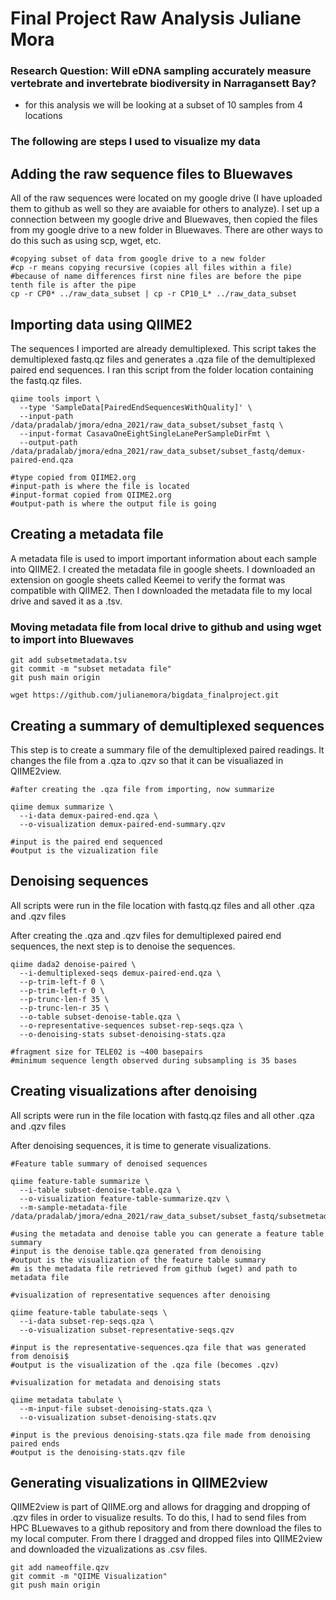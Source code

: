# Final Project Raw Analysis Juliane Mora 

### Research Question: Will eDNA sampling accurately measure vertebrate and invertebrate biodiversity in Narragansett Bay?
* for this analysis we will be looking at a subset of 10 samples from 4 locations

### The following are steps I used to visualize my data

## Adding the raw sequence files to Bluewaves
All of the raw sequences were located on my google drive (I have uploaded them to github as well so they are avaiable for others to analyze). I set up a connection between my google drive and Bluewaves, then copied the files from my google drive to a new folder in Bluewaves. There are other ways to do this such as using scp, wget, etc.
```
#copying subset of data from google drive to a new folder
#cp -r means copying recursive (copies all files within a file)
#because of name differences first nine files are before the pipe tenth file is after the pipe
cp -r CP0* ../raw_data_subset | cp -r CP10_L* ../raw_data_subset
```

## Importing data using QIIME2
The sequences I imported are already demultiplexed. This script takes the demultiplexed fastq.qz files and generates a .qza file of the demultiplexed paired end sequences. I ran this script from the folder location containing the fastq.qz files.
```
qiime tools import \
  --type 'SampleData[PairedEndSequencesWithQuality]' \
  --input-path /data/pradalab/jmora/edna_2021/raw_data_subset/subset_fastq \
  --input-format CasavaOneEightSingleLanePerSampleDirFmt \
  --output-path /data/pradalab/jmora/edna_2021/raw_data_subset/subset_fastq/demux-paired-end.qza

#type copied from QIIME2.org
#input-path is where the file is located
#input-format copied from QIIME2.org
#output-path is where the output file is going
```

## Creating a metadata file
A metadata file is used to import important information about each sample into QIIME2. I created the metadata file in google sheets. I downloaded an extension on google sheets called Keemei to verify the format was compatible with QIIME2. Then I downloaded the metadata file to my local drive and saved it as a .tsv.

### Moving metadata file from local drive to github and using wget to import into Bluewaves 
```
git add subsetmetadata.tsv
git commit -m "subset metadata file"
git push main origin
```
```
wget https://github.com/julianemora/bigdata_finalproject.git
```

## Creating a summary of demultiplexed sequences
This step is to create a summary file of the demultiplexed paired readings. It changes the file from a .qza to .qzv so that it can be visualiazed in QIIME2view.
```
#after creating the .qza file from importing, now summarize

qiime demux summarize \
  --i-data demux-paired-end.qza \
  --o-visualization demux-paired-end-summary.qzv

#input is the paired end sequenced
#output is the vizualization file
```

## Denoising sequences
All scripts were run in the file location with fastq.qz files and all other .qza and .qzv files

After creating the .qza and .qzv files for demultiplexed paired end sequences, the next step is to denoise the sequences.
```
qiime dada2 denoise-paired \
  --i-demultiplexed-seqs demux-paired-end.qza \
  --p-trim-left-f 0 \
  --p-trim-left-r 0 \
  --p-trunc-len-f 35 \
  --p-trunc-len-r 35 \
  --o-table subset-denoise-table.qza \
  --o-representative-sequences subset-rep-seqs.qza \
  --o-denoising-stats subset-denoising-stats.qza

#fragment size for TELE02 is ~400 basepairs
#minimum sequence length observed during subsampling is 35 bases
```
## Creating visualizations after denoising
All scripts were run in the file location with fastq.qz files and all other .qza and .qzv files

After denoising sequences, it is time to generate visualizations.
```
#Feature table summary of denoised sequences

qiime feature-table summarize \
  --i-table subset-denoise-table.qza \
  --o-visualization feature-table-summarize.qzv \
  --m-sample-metadata-file /data/pradalab/jmora/edna_2021/raw_data_subset/subset_fastq/subsetmetadata.tsv

#using the metadata and denoise table you can generate a feature table summary
#input is the denoise table.qza generated from denoising
#output is the visualization of the feature table summary
#m is the metadata file retrieved from github (wget) and path to metadata file
```

```
#visualization of representative sequences after denoising

qiime feature-table tabulate-seqs \
  --i-data subset-rep-seqs.qza \
  --o-visualization subset-representative-seqs.qzv

#input is the representative-sequences.qza file that was generated from denoisi$
#output is the visualization of the .qza file (becomes .qzv)
```
```
#visualization for metadata and denoising stats

qiime metadata tabulate \
  --m-input-file subset-denoising-stats.qza \
  --o-visualization subset-denoising-stats.qzv

#input is the previous denoising-stats.qza file made from denoising paired ends
#output is the denoising-stats.qzv file
```
## Generating visualizations in QIIME2view
QIIME2view is part of QIIME.org and allows for dragging and dropping of .qzv files in order to visualize results. To do this, I had to send files from HPC BLuewaves to a github repository and from there download the files to my local computer. From there I dragged and dropped files into QIIME2view and downloaded the vizualizations as .csv files.
```
git add nameoffile.qzv
git commit -m "QIIME Visualization"
git push main origin
```
